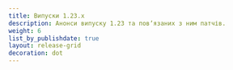 ```yaml
---
title: Випуски 1.23.x
description: Анонси випуску 1.23 та повʼязаних з ним патчів.
weight: 6
list_by_publishdate: true
layout: release-grid
decoration: dot
---
```

